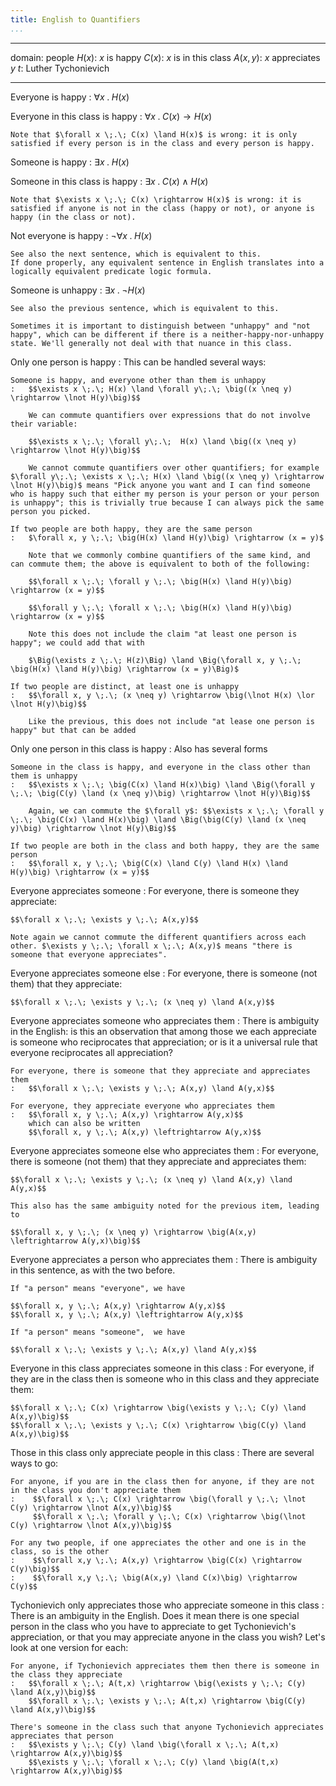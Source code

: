 ```yaml
---
title: English to Quantifiers
...
```


----------  -----------------------
   domain:  people
   $H(x)$:  $x$ is happy
   $C(x)$:  $x$ is in this class
 $A(x,y)$:  $x$ appreciates $y$
      $t$:  Luther Tychonievich
----------  -----------------------

Everyone is happy
:   $\forall x \;.\; H(x)$

Everyone in this class is happy
:   $\forall x \;.\; C(x) \rightarrow H(x)$

    Note that $\forall x \;.\; C(x) \land H(x)$ is wrong: it is only satisfied if every person is in the class and every person is happy.

Someone is happy
:   $\exists x \;.\; H(x)$

Someone in this class is happy
:   $\exists x \;.\; C(x) \land H(x)$

    Note that $\exists x \;.\; C(x) \rightarrow H(x)$ is wrong: it is satisfied if anyone is not in the class (happy or not), or anyone is happy (in the class or not).

Not everyone is happy
:   $\lnot \forall x \;.\; H(x)$
    
    See also the next sentence, which is equivalent to this.
    If done properly, any equivalent sentence in English translates into a logically equivalent predicate logic formula.

Someone is unhappy
:   $\exists x \;.\; \lnot H(x)$
    
    See also the previous sentence, which is equivalent to this.
    
    Sometimes it is important to distinguish between "unhappy" and "not happy", which can be different if there is a neither-happy-nor-unhappy state. We'll generally not deal with that nuance in this class.

Only one person is happy
:   This can be handled several ways:
    
    Someone is happy, and everyone other than them is unhappy
    :   $$\exists x \;.\; H(x) \land \forall y\;.\; \big((x \neq y) \rightarrow \lnot H(y)\big)$$
        
        We can commute quantifiers over expressions that do not involve their variable:
        
        $$\exists x \;.\; \forall y\;.\;  H(x) \land \big((x \neq y) \rightarrow \lnot H(y)\big)$$
        
        We cannot commute quantifiers over other quantifiers; for example $\forall y\;.\; \exists x \;.\; H(x) \land \big((x \neq y) \rightarrow \lnot H(y)\big)$ means "Pick anyone you want and I can find someone who is happy such that either my person is your person or your person is unhappy"; this is trivially true because I can always pick the same person you picked.
    
    If two people are both happy, they are the same person
    :   $\forall x, y \;.\; \big(H(x) \land H(y)\big) \rightarrow (x = y)$
        
        Note that we commonly combine quantifiers of the same kind, and can commute them; the above is equivalent to both of the following:
        
        $$\forall x \;.\; \forall y \;.\; \big(H(x) \land H(y)\big) \rightarrow (x = y)$$

        $$\forall y \;.\; \forall x \;.\; \big(H(x) \land H(y)\big) \rightarrow (x = y)$$
        
        Note this does not include the claim "at least one person is happy"; we could add that with
        
        $\Big(\exists z \;.\; H(z)\Big) \land \Big(\forall x, y \;.\; \big(H(x) \land H(y)\big) \rightarrow (x = y)\Big)$

    If two people are distinct, at least one is unhappy
    :   $$\forall x, y \;.\; (x \neq y) \rightarrow \big(\lnot H(x) \lor \lnot H(y)\big)$$
        
        Like the previous, this does not include "at lease one person is happy" but that can be added

Only one person in this class is happy
:   Also has several forms
    
    Someone in the class is happy, and everyone in the class other than them is unhappy
    :   $$\exists x \;.\; \big(C(x) \land H(x)\big) \land \Big(\forall y \;.\; \big(C(y) \land (x \neq y)\big) \rightarrow \lnot H(y)\Big)$$
        
        Again, we can commute the $\forall y$: $$\exists x \;.\; \forall y \;.\; \big(C(x) \land H(x)\big) \land \Big(\big(C(y) \land (x \neq y)\big) \rightarrow \lnot H(y)\Big)$$
    
    If two people are both in the class and both happy, they are the same person
    :   $$\forall x, y \;.\; \big(C(x) \land C(y) \land H(x) \land H(y)\big) \rightarrow (x = y)$$
        
Everyone appreciates someone
:   For everyone, there is someone they appreciate:
    
    $$\forall x \;.\; \exists y \;.\; A(x,y)$$
    
    Note again we cannot commute the different quantifiers across each other. $\exists y \;.\; \forall x \;.\; A(x,y)$ means "there is someone that everyone appreciates".


Everyone appreciates someone else
:   For everyone, there is someone (not them) that they appreciate:
    
    $$\forall x \;.\; \exists y \;.\; (x \neq y) \land A(x,y)$$
    

Everyone appreciates someone who appreciates them
:   There is ambiguity in the English: is this an observation that among those we each appreciate is someone who reciprocates that appreciation; or is it a universal rule that everyone reciprocates all appreciation?

    For everyone, there is someone that they appreciate and appreciates them
    :   $$\forall x \;.\; \exists y \;.\; A(x,y) \land A(y,x)$$

    For everyone, they appreciate everyone who appreciates them
    :   $$\forall x, y \;.\; A(x,y) \rightarrow A(y,x)$$
        which can also be written
        $$\forall x, y \;.\; A(x,y) \leftrightarrow A(y,x)$$
    
Everyone appreciates someone else who appreciates them
:   For everyone, there is someone (not them) that they appreciate and appreciates them:
    
    $$\forall x \;.\; \exists y \;.\; (x \neq y) \land A(x,y) \land A(y,x)$$
    
    This also has the same ambiguity noted for the previous item, leading to

    $$\forall x, y \;.\; (x \neq y) \rightarrow \big(A(x,y) \leftrightarrow A(y,x)\big)$$

Everyone appreciates a person who appreciates them
:   There is ambiguity in this sentence, as with the two before.

    If "a person" means "everyone", we have
    
    $$\forall x, y \;.\; A(x,y) \rightarrow A(y,x)$$
    $$\forall x, y \;.\; A(x,y) \leftrightarrow A(y,x)$$
    
    If "a person" means "someone",  we have
    
    $$\forall x \;.\; \exists y \;.\; A(x,y) \land A(y,x)$$

Everyone in this class appreciates someone in this class
:   For everyone, if they are in the class then is someone who in this class and they appreciate them:
    
    $$\forall x \;.\; C(x) \rightarrow \big(\exists y \;.\; C(y) \land A(x,y)\big)$$
    $$\forall x \;.\; \exists y \;.\; C(x) \rightarrow \big(C(y) \land A(x,y)\big)$$

Those in this class only appreciate people in this class
:   There are several ways to go:

    For anyone, if you are in the class then for anyone, if they are not in the class you don't appreciate them
    :    $$\forall x \;.\; C(x) \rightarrow \big(\forall y \;.\; \lnot C(y) \rightarrow \lnot A(x,y)\big)$$
         $$\forall x \;.\; \forall y \;.\; C(x) \rightarrow \big(\lnot C(y) \rightarrow \lnot A(x,y)\big)$$
    
    For any two people, if one appreciates the other and one is in the class, so is the other
    :    $$\forall x,y \;.\; A(x,y) \rightarrow \big(C(x) \rightarrow C(y)\big)$$
    :    $$\forall x,y \;.\; \big(A(x,y) \land C(x)\big) \rightarrow C(y)$$

Tychonievich only appreciates those who appreciate someone in this class
:   There is an ambiguity in the English.
    Does it mean there is one special person in the class who you have to appreciate to get Tychonievich's appreciation, or that you may appreciate anyone in the class you wish?
    Let's look at one version for each:
    
    For anyone, if Tychonievich appreciates them then there is someone in the class they appreciate
    :   $$\forall x \;.\; A(t,x) \rightarrow \big(\exists y \;.\; C(y) \land A(x,y)\big)$$
        $$\forall x \;.\; \exists y \;.\; A(t,x) \rightarrow \big(C(y) \land A(x,y)\big)$$
    
    There's someone in the class such that anyone Tychonievich appreciates appreciates that person
    :   $$\exists y \;.\; C(y) \land \big(\forall x \;.\; A(t,x) \rightarrow A(x,y)\big)$$
        $$\exists y \;.\; \forall x \;.\; C(y) \land \big(A(t,x) \rightarrow A(x,y)\big)$$
    

